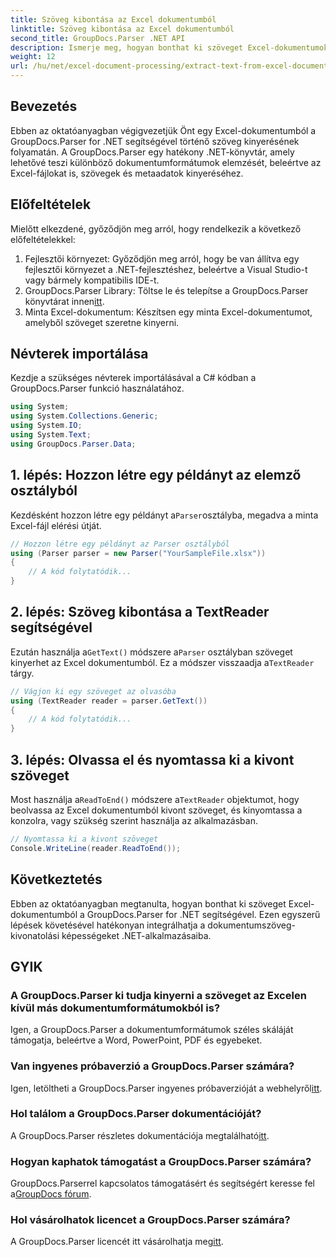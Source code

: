 ```yaml
---
title: Szöveg kibontása az Excel dokumentumból
linktitle: Szöveg kibontása az Excel dokumentumból
second_title: GroupDocs.Parser .NET API
description: Ismerje meg, hogyan bonthat ki szöveget Excel-dokumentumokból a GroupDocs.Parser for .NET segítségével egyszerű lépésekkel.
weight: 12
url: /hu/net/excel-document-processing/extract-text-from-excel-document/
---
```

## Bevezetés
Ebben az oktatóanyagban végigvezetjük Önt egy Excel-dokumentumból a GroupDocs.Parser for .NET segítségével történő szöveg kinyerésének folyamatán. A GroupDocs.Parser egy hatékony .NET-könyvtár, amely lehetővé teszi különböző dokumentumformátumok elemzését, beleértve az Excel-fájlokat is, szövegek és metaadatok kinyeréséhez.
## Előfeltételek
Mielőtt elkezdené, győződjön meg arról, hogy rendelkezik a következő előfeltételekkel:
1. Fejlesztői környezet: Győződjön meg arról, hogy be van állítva egy fejlesztői környezet a .NET-fejlesztéshez, beleértve a Visual Studio-t vagy bármely kompatibilis IDE-t.
2.  GroupDocs.Parser Library: Töltse le és telepítse a GroupDocs.Parser könyvtárat innen[itt](https://releases.groupdocs.com/parser/net/).
3. Minta Excel-dokumentum: Készítsen egy minta Excel-dokumentumot, amelyből szöveget szeretne kinyerni.

## Névterek importálása
Kezdje a szükséges névterek importálásával a C# kódban a GroupDocs.Parser funkció használatához.
```csharp
using System;
using System.Collections.Generic;
using System.IO;
using System.Text;
using GroupDocs.Parser.Data;
```
## 1. lépés: Hozzon létre egy példányt az elemző osztályból
 Kezdésként hozzon létre egy példányt a`Parser`osztályba, megadva a minta Excel-fájl elérési útját.
```csharp
// Hozzon létre egy példányt az Parser osztályból
using (Parser parser = new Parser("YourSampleFile.xlsx"))
{
    // A kód folytatódik...
}
```
## 2. lépés: Szöveg kibontása a TextReader segítségével
 Ezután használja a`GetText()` módszere a`Parser` osztályban szöveget kinyerhet az Excel dokumentumból. Ez a módszer visszaadja a`TextReader` tárgy.
```csharp
// Vágjon ki egy szöveget az olvasóba
using (TextReader reader = parser.GetText())
{
    // A kód folytatódik...
}
```
## 3. lépés: Olvassa el és nyomtassa ki a kivont szöveget
 Most használja a`ReadToEnd()` módszere a`TextReader` objektumot, hogy beolvassa az Excel dokumentumból kivont szöveget, és kinyomtassa a konzolra, vagy szükség szerint használja az alkalmazásban.
```csharp
// Nyomtassa ki a kivont szöveget
Console.WriteLine(reader.ReadToEnd());
```

## Következtetés
Ebben az oktatóanyagban megtanulta, hogyan bonthat ki szöveget Excel-dokumentumból a GroupDocs.Parser for .NET segítségével. Ezen egyszerű lépések követésével hatékonyan integrálhatja a dokumentumszöveg-kivonatolási képességeket .NET-alkalmazásaiba.

## GYIK
### A GroupDocs.Parser ki tudja kinyerni a szöveget az Excelen kívül más dokumentumformátumokból is?
Igen, a GroupDocs.Parser a dokumentumformátumok széles skáláját támogatja, beleértve a Word, PowerPoint, PDF és egyebeket.
### Van ingyenes próbaverzió a GroupDocs.Parser számára?
 Igen, letöltheti a GroupDocs.Parser ingyenes próbaverzióját a webhelyről[itt](https://releases.groupdocs.com/).
### Hol találom a GroupDocs.Parser dokumentációját?
 A GroupDocs.Parser részletes dokumentációja megtalálható[itt](https://tutorials.groupdocs.com/parser/net/).
### Hogyan kaphatok támogatást a GroupDocs.Parser számára?
 GroupDocs.Parserrel kapcsolatos támogatásért és segítségért keresse fel a[GroupDocs fórum](https://forum.groupdocs.com/c/parser/17).
### Hol vásárolhatok licencet a GroupDocs.Parser számára?
 A GroupDocs.Parser licencét itt vásárolhatja meg[itt](https://purchase.groupdocs.com/buy).